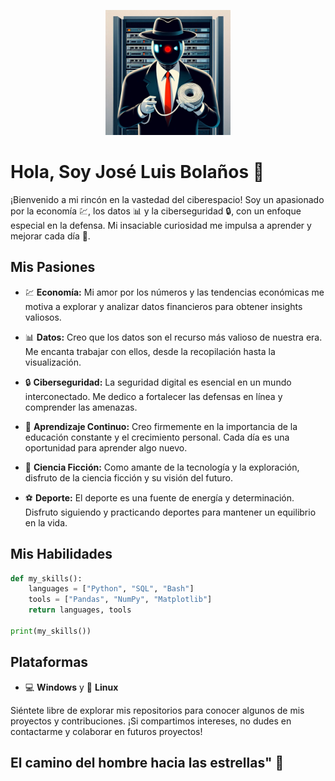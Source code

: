 <p align="center">
  <img src="https://github.com/JoseLuiB/JoseLuiB/blob/master/_ddb63e53-3ce2-4a40-8899-477a22d4a791.jpg" alt="2001: Odisea en el Espacio" width="200" />
</p>

# Hola, Soy José Luis Bolaños 🚀

¡Bienvenido a mi rincón en la vastedad del ciberespacio! Soy un apasionado por la economía 💹, los datos 📊 y la ciberseguridad 🔒, con un enfoque especial en la defensa. Mi insaciable curiosidad me impulsa a aprender y mejorar cada día 🌱.

## Mis Pasiones

- 💹 **Economía:** Mi amor por los números y las tendencias económicas me motiva a explorar y analizar datos financieros para obtener insights valiosos.

- 📊 **Datos:** Creo que los datos son el recurso más valioso de nuestra era. Me encanta trabajar con ellos, desde la recopilación hasta la visualización.

- 🔒 **Ciberseguridad:** La seguridad digital es esencial en un mundo interconectado. Me dedico a fortalecer las defensas en línea y comprender las amenazas.

- 🌱 **Aprendizaje Continuo:** Creo firmemente en la importancia de la educación constante y el crecimiento personal. Cada día es una oportunidad para aprender algo nuevo.

- 🚀 **Ciencia Ficción:** Como amante de la tecnología y la exploración, disfruto de la ciencia ficción y su visión del futuro.

- ⚽ **Deporte:** El deporte es una fuente de energía y determinación. Disfruto siguiendo y practicando deportes para mantener un equilibrio en la vida.

## Mis Habilidades

```python
def my_skills():
    languages = ["Python", "SQL", "Bash"]
    tools = ["Pandas", "NumPy", "Matplotlib"]
    return languages, tools

print(my_skills())
```

## Plataformas
- 💻 **Windows** y 🐧 **Linux**

Siéntete libre de explorar mis repositorios para conocer algunos de mis proyectos y contribuciones. ¡Si compartimos intereses, no dudes en contactarme y colaborar en futuros proyectos!

## El camino del hombre hacia las estrellas" 🌟
